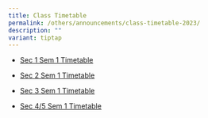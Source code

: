 ```yaml
---
title: Class Timetable
permalink: /others/announcements/class-timetable-2023/
description: ""
variant: tiptap
---
```

<ul data-tight="true" class="tight"><li><p><a href="/files/Class Timetable/2024_Sec_1_Sem_1_Timetable.pdf" rel="noopener noreferrer nofollow" target="_blank">Sec 1 Sem 1 Timetable</a></p></li><li><p><a href="/files/Class Timetable/2024_Sec_2_Sem_1_Timetable.pdf" rel="noopener noreferrer nofollow" target="_blank">Sec 2 Sem 1 Timetable</a></p></li><li><p><a href="/files/Class Timetable/2024_Sec_3_Sem_1_Timetable.pdf" rel="noopener noreferrer nofollow" target="_blank">Sec 3 Sem 1 Timetable</a></p></li><li><p><a href="/files/Class Timetable/2024_Sec_4_5_Sem_1_Timetable.pdf" rel="noopener noreferrer nofollow" target="_blank">Sec 4/5 Sem 1 Timetable</a></p></li></ul><p></p>